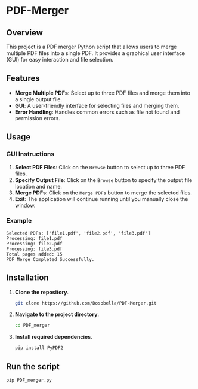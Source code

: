 # PDF-Merger

## Overview
This project is a PDF merger Python script that allows users to merge multiple PDF files into a single PDF. 
It provides a graphical user interface (GUI) for easy interaction and file selection.

## Features

- **Merge Multiple PDFs**: Select up to three PDF files and merge them into a single output file.
- **GUI**: A user-friendly interface for selecting files and merging them.
- **Error Handling**: Handles common errors such as file not found and permission errors.

## Usage

### GUI Instructions

1. **Select PDF Files**: Click on the `Browse` button to select up to three PDF files.
2. **Specify Output File**: Click on the `Browse` button to specify the output file location and name.
3. **Merge PDFs**: Click on the `Merge PDFs` button to merge the selected files.
4. **Exit**: The application will continue running until you manually close the window.

### Example
```plaintext
Selected PDFs: ['file1.pdf', 'file2.pdf', 'file3.pdf']
Processing: file1.pdf
Processing: file2.pdf
Processing: file3.pdf
Total pages added: 15
PDF Merge Completed Successfully.
```
## Installation
1. **Clone the repository**.
   ```sh
   git clone https://github.com/Dosobella/PDF-Merger.git
2. **Navigate to the project directory**.
   ```sh
   cd PDF_merger
3. **Install required dependencies**.
   ```sh
   pip install PyPDF2
## Run the script
```sh
pip PDF_merger.py

